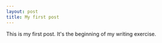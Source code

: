 ```yaml
---
layout: post
title: My first post
---
```


This is my first post. It's the beginning of my writing exercise.
